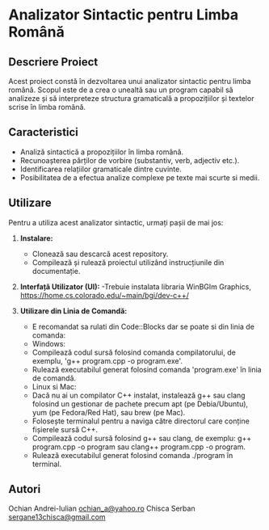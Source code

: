 # Analizator Sintactic pentru Limba Română

## Descriere Proiect

Acest proiect constă în dezvoltarea unui analizator sintactic pentru limba română. Scopul este de a crea o unealtă sau un program capabil să analizeze și să interpreteze structura gramaticală a propozițiilor și textelor scrise în limba română.

## Caracteristici

- Analiză sintactică a propozițiilor în limba română.
- Recunoașterea părților de vorbire (substantiv, verb, adjectiv etc.).
- Identificarea relațiilor gramaticale dintre cuvinte.
- Posibilitatea de a efectua analize complexe pe texte mai scurte si medii.

## Utilizare

Pentru a utiliza acest analizator sintactic, urmați pașii de mai jos:

1. **Instalare:**
   - Clonează sau descarcă acest repository.
   - Compilează și rulează proiectul utilizând instrucțiunile din documentație.

2. **Interfață Utilizator (UI):**
    -Trebuie instalata libraria WinBGIm Graphics, https://home.cs.colorado.edu/~main/bgi/dev-c++/

3. **Utilizare din Linia de Comandă:**
   - E recomandat sa rulati din Code::Blocks dar se poate si din linia de comanda:
   - Windows:
    - Compilează codul sursă folosind comanda compilatorului, de exemplu, 'g++ program.cpp -o program.exe'.
    - Rulează executabilul generat folosind comanda 'program.exe' în linia de comandă.
   - Linux si Mac:
    - Dacă nu ai un compilator C++ instalat, instalează g++ sau clang folosind un gestionar de pachete precum apt (pe Debia/Ubuntu), yum (pe Fedora/Red Hat), sau brew (pe Mac).
    - Folosește terminalul pentru a naviga către directorul care conține fișierele sursă C++.
    - Compilează codul sursă folosind g++ sau clang, de exemplu: g++ program.cpp -o program sau clang++ program.cpp -o program.
    - Rulează executabilul generat folosind comanda ./program în terminal.    


## Autori

Ochian Andrei-Iulian
ochian_a@yahoo.ro
Chisca Serban
sergane13chisca@gmail.com
